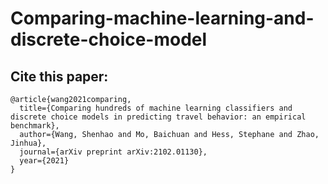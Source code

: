 # Comparing-machine-learning-and-discrete-choice-model


## Cite this paper:
```
@article{wang2021comparing,
  title={Comparing hundreds of machine learning classifiers and discrete choice models in predicting travel behavior: an empirical benchmark},
  author={Wang, Shenhao and Mo, Baichuan and Hess, Stephane and Zhao, Jinhua},
  journal={arXiv preprint arXiv:2102.01130},
  year={2021}
}
```
